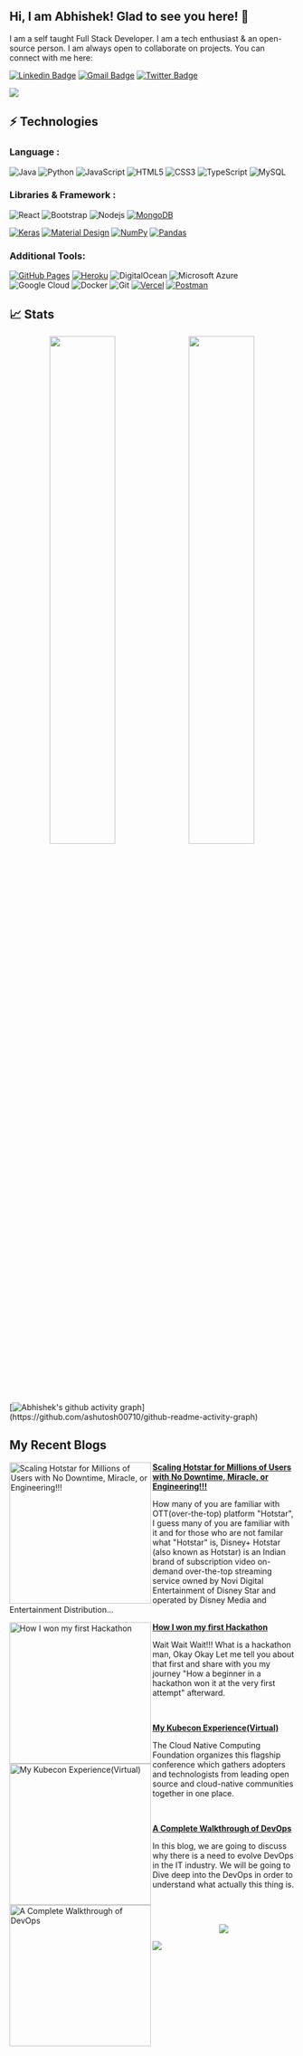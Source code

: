 ## Hi, I am Abhishek! Glad to see you here! 👋

I am a self taught Full Stack Developer. I am a tech enthusiast & an open-source person. I am always open to collaborate on projects. You can connect with me here:


[![Linkedin Badge](https://img.shields.io/badge/-AbhishekKumar-blue?style=flat-square&logo=Linkedin&logoColor=white&link=https://www.linkedin.com/in/abhishek-kumar12/)](https://www.linkedin.com/in/abhishek-kumar12/)
[![Gmail Badge](https://img.shields.io/badge/-abhishek22512@gmail.com-c14438?style=flat-square&logo=Gmail&logoColor=white&link=mailto:abhishek22512@gmail.com)](mailto:abhishek22512@gmail.com)
[![Twitter Badge](https://img.shields.io/badge/-AbhishekKumar-blue?style=flat-square&logo=Twitter&logoColor=white&link=https://twitter.com/AbhishekKtwt)](https://twitter.com/AbhishekKtwt)

<div>
<img align="center" src="https://i.imgur.com/4ASafy0.png">
</div>




## ⚡ Technologies

### Language :
![Java](https://img.shields.io/badge/-java-E34A86?style=flat-square&logo=java)
![Python](https://img.shields.io/badge/-Python-black?style=flat-square&logo=Python)
![JavaScript](https://img.shields.io/badge/-JavaScript-black?style=flat-square&logo=javascript)
![HTML5](https://img.shields.io/badge/-HTML5-E34F26?style=flat-square&logo=html5&logoColor=white)
![CSS3](https://img.shields.io/badge/-CSS3-1572B6?style=flat-square&logo=css3)
![TypeScript](https://img.shields.io/badge/-TypeScript-007ACC?style=flat-square&logo=typescript)
![MySQL](https://img.shields.io/badge/-MySQL-black?style=flat-square&logo=mysql)

### Libraries & Framework :

![React](https://img.shields.io/badge/-React-black?style=flat-square&logo=react)
![Bootstrap](https://img.shields.io/badge/-Bootstrap-563D7C?style=flat-square&logo=bootstrap)
![Nodejs](https://img.shields.io/badge/-Nodejs-black?style=flat-square&logo=Node.js)
<a href="#"><img alt="MongoDB" src ="https://img.shields.io/badge/MongoDB-%234ea94b.svg?logo=mongodb&logoColor=white"></a>

<a href="#"><img alt="Keras" src="https://img.shields.io/badge/Keras%20-%23D00000.svg?logo=Keras&logoColor=white"></a>
<a href="#"><img alt="Material Design" src="https://img.shields.io/badge/Material%20Design%20-%230081CB.svg?logo=material-design&logoColor=white"></a>
<a href="#"><img alt="NumPy" src="https://img.shields.io/badge/Numpy%20-%23013243.svg?logo=numpy&logoColor=white"></a>
<a href="#"><img alt="Pandas" src="https://img.shields.io/badge/Pandas%20-%23150458.svg?logo=pandas&logoColor=white"></a>

### Additional Tools:

<a href="#"><img alt="GitHub Pages" src="https://img.shields.io/badge/GitHub%20Pages-%23327FC7.svg?logo=github&logoColor=white"></a>
<a href="#"><img alt="Heroku" src="https://img.shields.io/badge/Heroku%20-%23430098.svg?logo=heroku&logoColor=white"></a>
![DigitalOcean](https://img.shields.io/badge/-Digital%20Ocean-darkblue?style=flat-square&logo=digitalocean)
![Microsoft Azure](https://img.shields.io/badge/Microsoft%20Azure-232F7E?style=flat-square&logo=microsoft-azure)
![Google Cloud](https://img.shields.io/badge/Google%20Cloud-black?style=flat-square&logo=google-cloud)
![Docker](https://img.shields.io/badge/-Docker-black?style=flat-square&logo=docker)
![Git](https://img.shields.io/badge/-Git-black?style=flat-square&logo=git)
<a href="#"><img alt="Vercel" src="https://img.shields.io/badge/Vercel%20-%23000000.svg?logo=vercel&logoColor=white"></a>
<a href="#"><img alt="Postman" src="https://img.shields.io/badge/Postman-FF6C37?logo=postman&logoColor=white"></a>


## 📈 Stats
<p align="center"> 
  <img width="48%" src="https://github-readme-stats.vercel.app/api?username=octonawish-akcodes&show_icons=true&theme=tokyonight" />
  <img width="48%" src="https://github-readme-streak-stats.herokuapp.com/?user=octonawish-akcodes&theme=tokyonight" />
</p>

[![Abhishek's github activity graph](https://github-readme-activity-graph.cyclic.app/graph?username=octonawish-akcodes&bg_color=0f2d3d&color=1cadfb&line=1cadfb&point=1cadfb&area=true&hide_border=true")](https://github.com/ashutosh00710/github-readme-activity-graph)

## My Recent Blogs

<p align="left">
<a href="Scaling Hotstar for Millions of Users with No Downtime, Miracle, or Engineering!!!" title="Scaling Hotstar for Millions of Users with No Downtime, Miracle, or Engineering!!!"><img src="https://abhishekk.hashnode.dev/_next/image?url=https%3A%2F%2Fcdn.hashnode.com%2Fres%2Fhashnode%2Fimage%2Fupload%2Fv1663128676686%2F60WrmqLx-.webp%3Fw%3D1600%26h%3D840%26fit%3Dcrop%26crop%3Dentropy%26auto%3Dcompress%2Cformat%26format%3Dwebp&w=1920&q=75" alt="Scaling Hotstar for Millions of Users with No Downtime, Miracle, or Engineering!!!" width="250px" align="left" /></a>
<a href="https://abhishekk.hashnode.dev/scaling-hotstar-for-millions-of-users-with-no-downtime-miracle-or-engineering" title="Scaling Hotstar for Millions of Users with No Downtime, Miracle, or Engineering!!!"><strong>Scaling Hotstar for Millions of Users with No Downtime, Miracle, or Engineering!!!</strong></a>

How many of you are familiar with OTT(over-the-top) platform "Hotstar", I guess many of you are familiar with it and for those who are not familar what "Hotstar" is, Disney+ Hotstar (also known as Hotstar) is an Indian brand of subscription video on-demand over-the-top streaming service owned by Novi Digital Entertainment of Disney Star and operated by Disney Media and Entertainment Distribution...</p>

<p align="left">
<a href="https://blog.wemakedevs.org/how-i-won-my-first-hackathon" title="How I won my first Hackathon"><img src="https://cdn.hashnode.com/res/hashnode/image/upload/v1660827803587/ATrl5k45V.jpg?w=1600&h=840&fit=crop&crop=entropy&auto=compress,format&format=webp" alt="How I won my first Hackathon" width="250px" align="left" /></a>
<a href="https://blog.wemakedevs.org/how-i-won-my-first-hackathon" title="How I won my first Hackathon"><strong>How I won my first Hackathon</strong></a>
	
Wait Wait Wait!!! What is a hackathon man, Okay Okay Let me tell you about that first and share with you my journey "How a beginner in a hackathon won it at the very first attempt" afterward.</p>
<br>

<p align="left">
<a href="https://blog.kubesimplify.com/my-kubecon-euvirtual-experience" title="My Kubecon experience(Virtual)"><img src="https://blog.kubesimplify.com/_next/image?url=https%3A%2F%2Fcdn.hashnode.com%2Fres%2Fhashnode%2Fimage%2Fupload%2Fv1653670362189%2F6b_13fFbT.jpg%3Fw%3D1600%26h%3D840%26fit%3Dcrop%26crop%3Dentropy%26auto%3Dcompress%2Cformat%26format%3Dwebp&w=1920&q=75" alt="My Kubecon Experience(Virtual)" width="250px" align="left" /></a>
<a href="https://blog.kubesimplify.com/my-kubecon-euvirtual-experience" title="My Kubecon experience(Virtual)"><strong>My Kubecon Experience(Virtual)</strong></a>

The Cloud Native Computing Foundation organizes this flagship conference which gathers adopters and technologists from leading open source and cloud-native communities together in one place.</p>
<br>

<p align="left">
<a href="https://blog.kubesimplify.com/a-complete-walk-through-of-devops" title="A Complete Walkthrough of DevOps"><img src="https://blog.kubesimplify.com/_next/image?url=https%3A%2F%2Fcdn.hashnode.com%2Fres%2Fhashnode%2Fimage%2Fupload%2Fv1649860495113%2FoqWCCcT_1.jpg%3Fw%3D1600%26h%3D840%26fit%3Dcrop%26crop%3Dentropy%26auto%3Dcompress%2Cformat%26format%3Dwebp&w=1920&q=75" alt="A Complete Walkthrough of DevOps" width="250px" align="left" /></a>
<a href="https://blog.kubesimplify.com/a-complete-walk-through-of-devops" title="A Complete Walkthrough of DevOps"><strong>A Complete Walkthrough of DevOps</strong></a>

In this blog, we are going to discuss why there is a need to evolve DevOps in the IT industry. We will be going to Dive deep into the DevOps in order to understand what actually this thing is.</p>
<br>
<br>
<p align="center">
  <img src="https://readme-typing-svg.herokuapp.com?color=%2336BCF7&lines=THANKS+FOR+YOUR+VISIT!!!"
</p>
	
![](https://user-images.githubusercontent.com/73097560/115834477-dbab4500-a447-11eb-908a-139a6edaec5c.gif)
